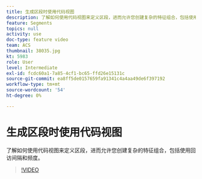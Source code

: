 ```yaml
---
title: 生成区段时使用代码视图
description: 了解如何使用代码视图来定义区段，进而允许您创建复杂的特征组合，包括使用回访间隔和频度。
feature: Segments
topics: null
activity: use
doc-type: feature video
team: ACS
thumbnail: 38035.jpg
kt: 5983
role: User
level: Intermediate
exl-id: fcdc60a1-7a85-4cf1-bc65-ffd26e15131c
source-git-commit: ea8ff5de0157659fa91341c4a4aa49de6f397192
workflow-type: tm+mt
source-wordcount: '54'
ht-degree: 0%

---
```


# 生成区段时使用代码视图

了解如何使用代码视图来定义区段，进而允许您创建复杂的特征组合，包括使用回访间隔和频度。

>[!VIDEO](https://video.tv.adobe.com/v/38035/?quality=12&learn=on)
